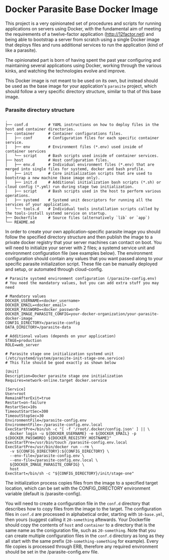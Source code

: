 # Docker Parasite Base Docker Image

This project is a very opinionated set of procedures and scripts for running applications on servers using Docker, with the fundamental aim of meeting the requirements of a twelve-factor application (http://12factor.net) and being able to bootstrap a server from scratch using a single Docker image that deploys files and runs additional services to run the application (kind of like a parasite).

The opinionated part is born of having spent the past year configuring and maintaining several applications using Docker, working through the various kinks, and watching the technologies evolve and improve.

This Docker image is not meant to be used on its own, but instead should be used as the base image for your application's `parasite` project, which should follow a very specific directory structure, similar to that of this base image.

### Parasite directory structure

    .
    ├── conf.d         # YAML instructions on how to deploy files in the host and container directories.
    ├── container      # Container configurations files.
    │   ├── conf       # Configuration files for each specific container service.
    │   ├── env        # Environment files (*.env) used inside of container services
    │   └── script     # Bash scripts used inside of container services.
    ├── host           # Host configuration files.
    │   ├── env.d      # Individual environment files (*.env) that are merged into single files for systemd, docker and bash profile.
    │   ├── init       # Core initialization scripts that are used to bootstrap a new machine (base image only).
    │   ├── init.d     # Additional initialization bash scripts (*.sh) or cloud config (*.yml) run during stage two initialization.
    │   ├── script     # Bash scripts used in the host to perform various operations.
    │   ├── systemd    # Systemd unit descriptors for running all the services of your application.
    │   └── tools.d    # Individual tools installation scripts called by the tools-install systemd service on startup.
    ├── Dockerfile     # Source files (alternatively `lib` or `app`)
    └── README.md

In order to create your own application-specific parasite image you should follow the specified directory structure and then publish the image to a private docker registry that your server machines can contact on boot.  You will need to initialize your server with 2 files; a systemd service unit and environment configuration file (see examples
below).  The environment configuration should contain any values that you want passed along to your specific
parasite initialization script.  These file can be manually deployed and setup, or automated through cloud-config.

```
# Parasite systemd environment configuration (/parasite-config.env)
# You need the mandatory values, but you can add extra stuff you may need

# Mandatory values
DOCKER_USERNAME=<docker_username>
DOCKER_EMAIL=<docker_email>
DOCKER_PASSWORD=<docker_password>
DOCKER_IMAGE_PARASITE_CONFIG=your-docker-organization/your-parasite-docker-image
CONFIG_DIRECTORY=/parasite-config
DATA_DIRECTORY=/parasite-data

# Additional values (depends on your application)
STAGE=production
ROLE=web_server
```

```
# Parasite stage one initialization systemd unit (/etc/systemd/system/parasite-init-stage-one.service)
# This file should be good exactly as shown below

[Unit]
Description=Docker parasite stage one initialization
Requires=network-online.target docker.service

[Service]
User=root
RemainAfterExit=true
Restart=on-failure
RestartSec=10s
TimeoutStartSec=300
TimeoutStopSec=30
EnvironmentFile=/parasite-config.env
EnvironmentFile=-/parasite-config.env.local
ExecStartPre=/bin/sh -c "[ -f '/root/.docker/config.json' ] || \
  docker login -u ${DOCKER_USERNAME} -e ${DOCKER_EMAIL} -p ${DOCKER_PASSWORD} ${DOCKER_REGISTRY_HOSTNAME}"
ExecStartPre=/usr/bin/touch /parasite-config.env.local
ExecStartPre=/usr/bin/docker run --rm \
  -v ${CONFIG_DIRECTORY}:${CONFIG_DIRECTORY} \
  --env-file=/parasite-config.env \
  --env-file=/parasite-config.env.local \
  ${DOCKER_IMAGE_PARASITE_CONFIG} \
  host
ExecStart=/bin/sh -c "${CONFIG_DIRECTORY}/init/stage-one"
```

The initialization process copies files from the image to a specified target location, which can be set with the CONFIG_DIRECTORY environment variable (default is /parasite-config).

You will need to create a configuration file in the `conf.d` directory that describes how to copy files from the image to the target.  The configuration files in `conf.d` are processed in alphabetical order, starting with `10-base.yml`, then yours (suggest calling it `20-something` aftewards.  Your Dockerfile should copy the contents of `host` and `container` to a directory that is the same name as the coniguration file, such as `20-something`.  Note that you can create multiple configuration files in the `conf.d` directory as long as they all start with the same prefix (`20-something-something` for example).  Every file copies is processed through ERB, therefore any required environment should be set in the /parasite-config.env file.
